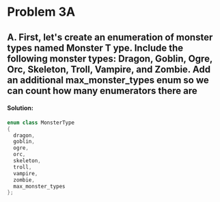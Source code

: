 # Problem 3A

## A. First, let's create an enumeration of monster types named Monster T ype. Include the following monster types: Dragon, Goblin, Ogre, Orc, Skeleton, Troll, Vampire, and Zombie. Add an additional max_monster_types enum so we can count how many enumerators there are

#### **Solution:**

```c++
enum class MonsterType
{
  dragon,
  goblin,
  ogre,
  orc,
  skeleton,
  troll,
  vampire,
  zombie,
  max_monster_types
};
```

